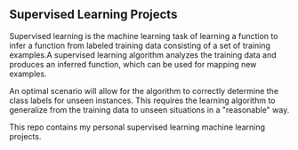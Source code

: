 ## Supervised Learning Projects
Supervised learning is the machine learning task of learning a function to infer a function from labeled training data consisting of a set of training examples.A supervised learning algorithm analyzes the training data and produces an inferred function, which can be used for mapping new examples. 

An optimal scenario will allow for the algorithm to correctly determine the class labels for unseen instances. This requires the learning algorithm to generalize from the training data to unseen situations in a "reasonable" way.

This repo contains my personal supervised learning machine learning projects.
